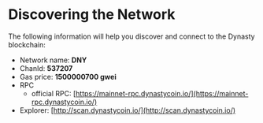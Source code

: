 # Discovering the Network



The following information will help you discover and connect to the Dynasty blockchain:  &#x20;

* Network name: **DNY**
* ChanId: **537207**
* Gas price: **1500000700 gwei**
* RPC
  * official RPC: [https://mainnet-rpc.dynastycoin.io/](https://mainnet-rpc.dynastycoin.io/)
* Explorer: [http://scan.dynastycoin.io/](http://scan.dynastycoin.io/)
